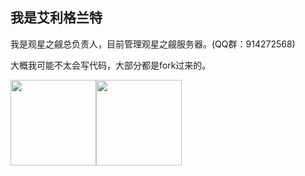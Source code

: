 ## 我是艾利格兰特

我是观星之觎总负责人，目前管理观星之觎服务器。(QQ群：914272568)

大概我可能不太会写代码，大部分都是fork过来的。

<img align="" height="137px" src="https://github-readme-stats.vercel.app/api?username=srlss123&hide_title=true&hide_border=true&show_icons=true&include_all_commits=true&line_height=21&theme=material-palenight&locale=cn" /><img align="" height="137px" src="https://github-readme-stats.vercel.app/api/top-langs/?username=srlss123&hide_title=true&hide_border=true&layout=compact&theme=material-palenight&locale=cn" />
